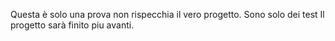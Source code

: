 Questa è solo una prova non rispecchia il vero progetto.
Sono solo dei test
Il progetto sarà finito piu avanti.
